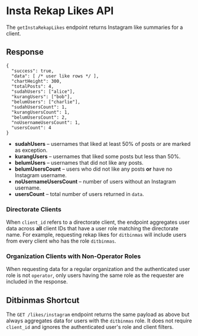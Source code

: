 # Insta Rekap Likes API

The `getInstaRekapLikes` endpoint returns Instagram like summaries for a client.

## Response

```
{
  "success": true,
  "data": [ /* user like rows */ ],
  "chartHeight": 300,
  "totalPosts": 4,
  "sudahUsers": ["alice"],
  "kurangUsers": ["bob"],
  "belumUsers": ["charlie"],
  "sudahUsersCount": 1,
  "kurangUsersCount": 1,
  "belumUsersCount": 2,
  "noUsernameUsersCount": 1,
  "usersCount": 4
}
```

- **sudahUsers** – usernames that liked at least 50% of posts or are marked as exception.
- **kurangUsers** – usernames that liked some posts but less than 50%.
- **belumUsers** – usernames that did not like any posts.
- **belumUsersCount** – users who did not like any posts **or** have no Instagram username.
- **noUsernameUsersCount** – number of users without an Instagram username.
- **usersCount** – total number of users returned in `data`.

### Directorate Clients

When `client_id` refers to a directorate client, the endpoint aggregates user data
across **all** client IDs that have a user role matching the directorate name.
For example, requesting rekap likes for `ditbinmas` will include users from every
client who has the role `ditbinmas`.

### Organization Clients with Non-Operator Roles

When requesting data for a regular organization and the authenticated user role is
not `operator`, only users having the same role as the requester are included in
the response.

## Ditbinmas Shortcut

The `GET /likes/instagram` endpoint returns the same payload as above but
always aggregates data for users with the `ditbinmas` role. It does not require
`client_id` and ignores the authenticated user's role and client filters.
